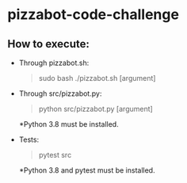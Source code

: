 # pizzabot-code-challenge
## How to execute:

- Through pizzabot.sh:
  >sudo bash ./pizzabot.sh [argument]
  


- Through src/pizzabot.py:

  > python src/pizzabot.py [argument]

  *Python 3.8 must be installed.


- Tests:

  > pytest src
  
  *Python 3.8 and pytest must be installed.